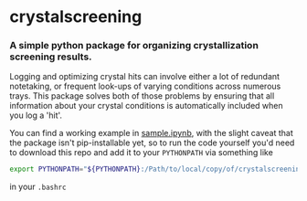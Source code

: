 # crystalscreening
### A simple python package for organizing crystallization screening results.
Logging and optimizing crystal hits can involve either a lot of redundant notetaking, or frequent look-ups of varying conditions across numerous trays. This package solves both of those problems by ensuring that all information about your crystal conditions is automatically included when you log a 'hit'.  

You can find a working example in [sample.ipynb](https://github.com/dennisbrookner/crystalscreening/blob/main/sample.ipynb), with the slight caveat that the package isn't pip-installable yet, so to run the code yourself you'd need to download this repo and add it to your `PYTHONPATH` via something like 

```bash
export PYTHONPATH="${PYTHONPATH}:/Path/to/local/copy/of/crystalscreening"
```
in your `.bashrc`
